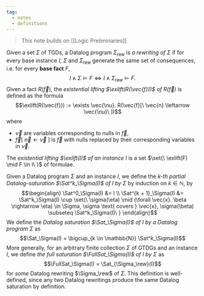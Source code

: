 ```yaml
---
tag:
  - notes
  - definitions
---
```


> This note builds on [[Logic Preliminaries]]

Given a set $\Sigma$ of TGDs, a Datalog program $\Sigma_{\text{rew}}$ is *a rewriting of $\Sigma$* if for every base instance $I$, $\Sigma$ and $\Sigma_{\text{rew}}$ generate the same set of consequences, i.e. for every __base fact__ $F$, $$I \wedge \Sigma \models F \Longleftrightarrow I \wedge \Sigma_{\text{rew}} \models F.$$
Given a fact $R(\vec{f})$, the *existential lifting $\exlift(R(\vec{f}))$ of $R(\vec{f})$* is defined as the formula $$\exlift(R(\vec{f})) := \exists \vec{\nu}. R(\vec{f}[\ \vec{n} \leftarrow \vec{\nu}\ ])$$
where
 - $\vec{\nu}$ are variables corresponding to nulls in $\vec{f}$,
 - $\vec{f}[\ \vec{n} \leftarrow \vec{\nu}\ ]$ is $\vec{f}$ with nulls replaced by their corresponding variables in $\vec{\nu}$. 

The *existential lifting $\exlift(I)$ of an instance $I$* is a set $\set{\ \exlift(F) \mid F \in I\ }$ of formulae.

Given a Datalog program $\Sigma$ and an instance $I$, we define the *$k$-th partial Datalog-saturation $\Sat^k_\Sigma(I)$ of $I$ by $\Sigma$* by induction on $k \in \mathbb{N}$, by $$\begin{align}
  \Sat^0_\Sigma(I) &= I \\
  \Sat^{k + 1}_\Sigma(I) &= \Sat^k_\Sigma(I) \cup \set{\ \sigma(\eta) \mid (\forall \vec{x}. \beta \rightarrow \eta) \in \Sigma, \sigma \text{ covers } \vec{x}, \sigma(\beta) \subseteq \Sat^k_\Sigma(I)\ }
\end{align}$$
We define the *Datalog saturation $\Sat_\Sigma(I)$ of $I$ by a Datalog program $\Sigma$* as $$\Sat_\Sigma(I) = \bigcup_{k \in \mathbb{N}} \Sat^k_\Sigma(I)$$
More generally, for an arbitrary finite collection $\Sigma$ of GTDGs and an instance $I$, we define *the full saturation $\FullSat_\Sigma(I)$ of $I$ by $\Sigma$* as $$\FullSat_\Sigma(I) = \Sat_{\Sigma_\rew}(I)$$ for *some* Datalog rewriting $\Sigma_\rew$ of $\Sigma$. This definition is well-defined, since any two Datalog rewritings produce the same Datalog saturation by definition. 